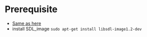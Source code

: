 # Prerequisite
 - [Same as here](https://github.com/Semester-Project-WS19-20/em-dosbox#prerequisites)
 - install SDL_image `sudo apt-get install libsdl-image1.2-dev`
